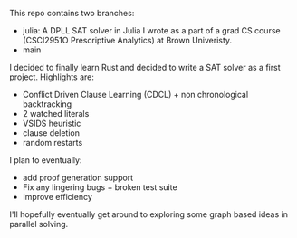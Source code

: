 This repo contains two branches:

- julia: A DPLL SAT solver in Julia I wrote as a part of a grad CS course (CSCI2951O Prescriptive Analytics) at Brown Univeristy.
- main

I decided to finally learn Rust and decided to write a SAT solver as a first project. Highlights are:

- Conflict Driven Clause Learning (CDCL) + non chronological backtracking
- 2 watched literals
- VSIDS heuristic
- clause deletion
- random restarts

I plan to eventually: 
 - add proof generation support
 - Fix any lingering bugs + broken test suite
 - Improve efficiency

I'll hopefully eventually get around to exploring some graph based ideas in parallel solving.
